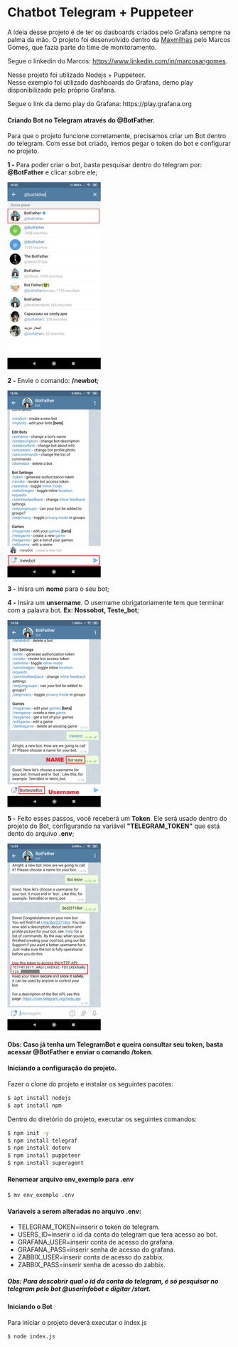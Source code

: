 # Chatbot Telegram + Puppeteer
A ideia desse projeto é de ter os dasboards criados pelo Grafana sempre na palma da mão. O projeto foi desenvolvido dentro da [Maxmilhas](https://www.maxmilhas.com.br) pelo Marcos Gomes, que fazia parte do time de monitoramento. 

Segue o linkedin do Marcos: https://www.linkedin.com/in/marcosangomes.

Nesse projeto foi utilizado Nodejs + Puppeteer.<br/>
Nesse exemplo foi utilizado dashboards do Grafana, demo play disponibilizado pelo próprio Grafana.  
<p>Segue o link da demo play do Grafana: https://play.grafana.org</p>

#### Criando Bot no Telegram através do @BotFather.
Para que o projeto funcione corretamente, precisamos criar um Bot dentro do telegram. Com esse bot criado, iremos pegar o token do bot e configurar no projeto.

<b>1 -</b> Para poder criar o bot, basta pesquisar dentro do telegram por: <b>@BotFather</b> e clicar sobre ele;

![Screenshot](Exemplos/telegram1.png)


<b>2 -</b> Envie o comando: <b>/newbot</b>;

![Screenshot](Exemplos/telegram2.png)


<b>3 -</b> Inisra um <b>nome</b> para o seu bot;

<b>4 -</b> Insira um <b>unsername</b>. O username obrigatoriamente tem que terminar com a palavra bot. <b>Ex: Nossobot, Teste_bot</b>;

![Screenshot](Exemplos/telegram4.png)


<b>5 -</b> Feito esses passos, você receberá um <b>Token</b>. Ele será usado dentro do projeto do Bot, configurando na variável <b>"TELEGRAM_TOKEN"</b> que está dento do arquivo <b>.env</b>;

![Screenshot](Exemplos/telegram5.png)

#### Obs: Caso já tenha um TelegramBot e queira consultar seu token, basta acessar @BotFather e enviar o comando /token.

#### Iniciando a configuração do projeto.

Fazer o clone do projeto e instalar os seguintes pacotes:

```sh
$ apt install nodejs
$ apt install npm  
```

Dentro do diretório do projeto, executar os seguintes comandos:

```sh
$ npm init -y
$ npm install telegraf 
$ npm install dotenv 
$ npm install puppeteer 
$ npm install superagent  
``` 

#### Renomear arquivo env_exemplo para .env
```sh
$ mv env_exemplo .env 
```

#### Variaveis a serem alteradas no arquivo .env:

- TELEGRAM_TOKEN=inserir o token do telegram.
- USERS_ID=inserir o id da conta do telegram que tera acesso ao bot.
- GRAFANA_USER=inserir conta de acesso do grafana.
- GRAFANA_PASS=inserir senha de acesso do grafana.
- ZABBIX_USER=inserir conta de acesso do zabbix.
- ZABBIX_PASS=inserir senha de acesso do zabbix.

##### Obs: Para descobrir qual o id da conta do telegram, é só pesquisar no telegram pelo bot @userinfobot e digitar /start.

#### Iniciando o Bot

Para iniciar o projeto deverá executar o index.js

```sh
$ node index.js
``` 